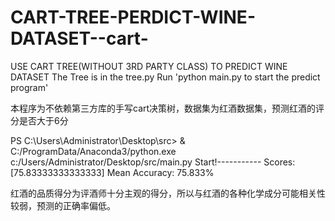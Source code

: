 # CART-TREE-PERDICT-WINE-DATASET--cart-
USE CART TREE(WITHOUT 3RD PARTY CLASS) TO PREDICT WINE DATASET
The Tree is in the tree.py
Run 'python main.py to start the predict program'

本程序为不依赖第三方库的手写cart决策树，数据集为红酒数据集，预测红酒的评分是否大于6分

PS C:\Users\Administrator\Desktop\src> & C:/ProgramData/Anaconda3/python.exe c:/Users/Administrator/Desktop/src/main.py
Start!-----------
Scores: [75.83333333333333]
Mean Accuracy: 75.833%

红酒的品质得分为评酒师十分主观的得分，所以与红酒的各种化学成分可能相关性较弱，预测的正确率偏低。
